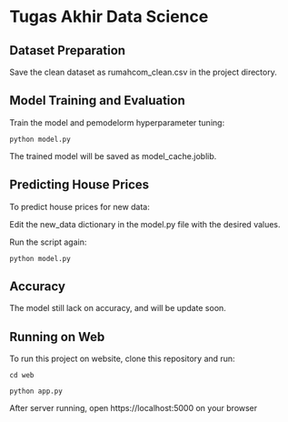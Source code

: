# Tugas Akhir Data Science

## Dataset Preparation
Save the clean dataset as rumahcom_clean.csv in the project directory.

## Model Training and Evaluation
Train the model and pemodelorm hyperparameter tuning:

```python model.py```

The trained model will be saved as model_cache.joblib.

## Predicting House Prices
To predict house prices for new data:

Edit the new_data dictionary in the model.py file with the desired values.

Run the script again:

```python model.py```

## Accuracy
The model still lack on accuracy, and will be update soon.

## Running on Web
To run this project on website, clone this repository and run:

```cd web```

```python app.py```

After server running, open https://localhost:5000 on your browser
